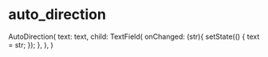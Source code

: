 # auto_direction

AutoDirection(
  text: text,
  child: TextField(
    onChanged: (str){
      setState(() {
        text = str;
      });
    },
  ),
)
```
